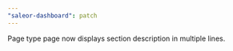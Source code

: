 ```yaml
---
"saleor-dashboard": patch
---
```


Page type page now displays section description in multiple lines.
